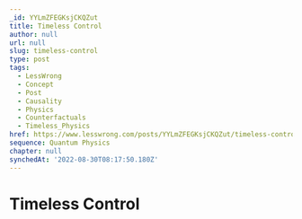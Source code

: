 ```yaml
---
_id: YYLmZFEGKsjCKQZut
title: Timeless Control
author: null
url: null
slug: timeless-control
type: post
tags:
  - LessWrong
  - Concept
  - Post
  - Causality
  - Physics
  - Counterfactuals
  - Timeless_Physics
href: https://www.lesswrong.com/posts/YYLmZFEGKsjCKQZut/timeless-control
sequence: Quantum Physics
chapter: null
synchedAt: '2022-08-30T08:17:50.180Z'
---
```


# Timeless Control
